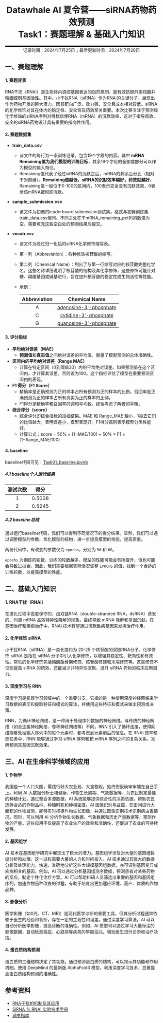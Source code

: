 <div style="border-bottom: 4px solid black; width: 100%; box-sizing: border-box; text-align: center; padding-top: 0.1rem;" align="center">
    <h1>Datawhale AI 夏令营——siRNA药物药效预测<br/><span>Task1：赛题理解 & 基础入门知识</span></h1>
</div>
<div style="text-align: center;" align="center">
    记录时间：2024年7月25日；最后更新时间：2024年7月28日
</div>


## 一、赛题理解

#### 1. 赛题背景
RNA干扰（RNAi）是生物体内调控基因表达的自然机制，能有效防御外来核酸并精细控制基因活性。其中，小干扰RNA（siRNA）作为RNAi的关键分子，展现出作为药物开发的巨大潜力，因其靶向广泛、效力强、安全且成本相对较低。siRNA的化学修饰对其在体内的稳定性、安全性及药效至关重要。本次比赛专注于预测经化学修饰的siRNA序列对目标信使RNA（mRNA）的沉默效率，这对于指导高效、安全的siRNA药物设计具有重要的指向性作用。


#### 2.  赛题数据集
- **train_data.csv**
  
   - 该文件的每行为一条训练记录，包含19个字段的内容。其中 **mRNA Remaining值为我们模型的训练目标**，其余18个字段的全部或部分可以作为模型的输入特征。
   - Remaining值代表了经过siRNA的沉默之后，mRNA的剩余百分比（相对于对照组）。**Remaining值越低，siRNA的沉默效率越好，药效就越好**。Remaining值一般位于0-100的区间内，100表示完全没有沉默效果，0表示该mRNA被彻底沉默。
   
- **sample_submission.csv**
  
   - 该文件为初赛的leaderboard submission测试集，格式与初赛训练集train_data.csv相同。不同之处在于mRNA_remaining_pct列的数值为空，需要填充这些空白处的预测结果后提交。
   
- **vocab.csv**
  
   - 该文件为经过归一化后的siRNA化学修饰缩写表。
   
   - 第一列（Abbreviation）：各种修饰核苷酸的缩写。
   
   - 第二列（Chemical Name）：列出了与第一行缩写对应的核苷酸完整化学名，这些名称详细说明了核苷酸的结构及其化学修饰，这些修饰可能针对糖、磷酸基团或碱基进行，旨在提升核苷酸的稳定性或生物活性等性能。
   
   - 示例：
   
     | Abbreviation |                        Chemical Name                         |
     | :----------: | :----------------------------------------------------------: |
     |      A       | [adenosine-3'-phosphate](https://www.chembk.com/cn/chem/109434-21-1) |
     |      C       | [cytidine-3'-phosphate](https://www.chemspider.com/Chemical-Structure.5447162.html) |
     |      G       | [guanosine-3'-phosphate](https://www.chemspider.com/Chemical-Structure.19952872.html) |
   
     
   


#### 3. 评分指标
- **平均绝对误差（MAE）**
   - **预测值**和**真实值**之间绝对误差的平均值，衡量了模型预测的总体准确性。
- **区间内的平均绝对误差（Range MAE）**
   - 计算在特定区间（0到阈值30）内的平均绝对误差。如果预测值在这个区间内，才计算其误差，否则设为100。这个指标评估了模型在重要预测区间内的表现。
- **F1 得分（F1 Score）**
   - 精确率是正确预测为正的样本占所有预测为正的样本的比例，召回率是正确预测为正的样本占所有真实为正的样本的比例。
   - F1得分是精确率和召回率的调和平均数，综合考虑了两者的平衡。
- **综合评分（score）**
   - 综合评分即综合指标的加权结果。MAE 和 Range_MAE 越小，1减去它们的比值越大，表明误差小，模型表现好。F1得分高则表示模型分类性能好。
   - 计算公式：score = 50% × (1−MAE/100) + 50% × F1 × (1−Range_MAE/100)

#### 4. baseline

baseline代码可见：[Task01_baseline.ipynb](https://github.com/zps1011/zps1011_learning_notes/blob/main/%E7%BB%84%E9%98%9F%E5%AD%A6%E4%B9%A0/siRNA%E8%8D%AF%E7%89%A9%E8%8D%AF%E6%95%88%E9%A2%84%E6%B5%8B/Task01_baseline.ipynb)

##### 4.1 baseline个人运行结果

| 测试次数 |  得分  |
| :------: | :----: |
|    1     | 0.5038 |
|    2     | 0.5245 |

##### 4.2 baseline总结

通过运行baseline代码，我们可以得到不同情况下的得分结果。显然，我们可以通过调整模型的参数、优化模型的结构，进一步提高模型的性能，提高质量。

两份代码中，有改变的参数仅为 `epochs`，分别为 `50` 和 `60`。

`epochs` 为训练的轮数，训练的轮数越多，模型的性能可能会有所提升，但也可能会导致过拟合。因此，我们需要根据实际情况调整 `EPOCHS` 的值，找到一个合适的训练轮数，以提高模型的性能。



## 二、基础入门知识

#### 1. RNA干扰（RNAi）
在进化过程中高度保守的、由双链RNA（double-stranded RNA，dsRNA）诱发的、同源 mRNA 高效特异性降解的现象。最终导致 mRNA 降解和基因沉默。在基因治疗和疾病治疗中，RNAi 技术有望通过沉默致病基因来发挥治疗作用。

#### 2. 化学修饰 siRNA
小干扰RNA（siRNA）是一类长度约为 20-25 个核苷酸的双链RNA分子。化学修饰 siRNA 是指在 siRNA 分子中引入化学修饰，以增强其稳定性、靶向性和有效性。常见的化学修饰包括磷酸酯骨架修饰、核苷酸修饰和末端修饰等。这些修饰不仅能提高 siRNA 的药效，还能减少非特异性沉默，提升 siRNA 药物的临床应用潜力。

#### 3. 深度学习与 RNN
深度学习是机器学习领域中的一个重要分支，它指的是一种使用深度神经网络来学习数据的表示和提取特征和模式的算法，并使用这些特征和模式来做出预测或决策。

RNN，为循环神经网络，是一种用于处理序列数据的神经网络。与传统的神经网络（如全连接神经网络、卷积神经网络等）不同，RNN 引入了循环连接，使得网络能够处理输入序列中的每个元素时，都考虑到元素前后的信息。在 RNAi 效率预测任务中，RNN 能够通过学习 siRNA 序列和靶 mRNA 序列之间的复杂关系，准确预测其基因沉默效果。

   

## 三、AI 在生命科学领域的应用

#### 1. 作物学

我国是一个人口大国，需践行好大农业观、大食物观，始终把饭碗牢牢端在自己手上。利用 AI 大数据分析土壤健康、作物生长周期、气象数据等，为农民制定最佳的种植计划。通过整合多源数据，AI 系统能够提供综合性的决策依据，帮助农民选择合适的作物品种、种植时机和种植密度。AI 图像识别与监控，在田间进行大面积的作物监测，能够实时捕捉作物生长图像，并通过图像识别技术识别病虫害情况。同时，可以利用 AI 分析作物生长数据、气象数据和历史产量数据等，预测作物的产量。这些应用不仅提高了农业生产的效率和准确性，还促进了农业的可持续发展。   

#### 2. 基因组学

AI 技术在基因组学研究中展现出了巨大的潜力。基因组学涉及对大量的基因组数据分析和处理，这一过程需要大量的人力和时间投入。AI 技术通过其强大的数据分析及处理能力，快速、准确地分析这些大规模基因组数据，亦可识别基因变异或疾病相关的基因。例如，AI  可以通过分析基因组测序数据，预测患者对某些药物的反应，制定个性化治疗方案。AI 可以帮助科研人员筛选出重要的基因和基因组序列，加速作物品种改良的过程，有助于培育出更加适应环境、高产、优质的作物品种。

#### 3. 影像分析

医学影像（如X光、CT、MRI）是现代医学诊断的重要工具，但其分析过程通常依赖于医生的经验和判断，存在一定的主观性和误差。通过深度学习算法，AI 可以自动分析医学影像，提高诊断的准确性。例如，AI 模型可以通过学习大量标注的影像数据，自动检测癌症、心脏病等疾病的早期征兆，辅助医生进行诊断和治疗决策。

#### 4. 蛋白质结构预测

蛋白质的三维结构决定了其功能，通过预测蛋白质的结构，可以揭示其功能和作用机制。使用 DeepMind 的最新版 AlphaFold3 模型，利用深度学习技术，显著提高蛋白质结构预测的准确性。



## 参考资料

   - [RNA干扰的机制及其应用](https://lifescience.sinh.ac.cn/webadmin/upload/20165576.pdf)
   - [SiRNA 与 RNAi 实验技术手册](http://www.shinegene.org.cn/tools/SiRNA.pdf)
   - [调参指南](https://g15vt3ebxmb.feishu.cn/wiki/HJh7wSnReiLHZgkdm8Fca7VdnDf)

   

   
